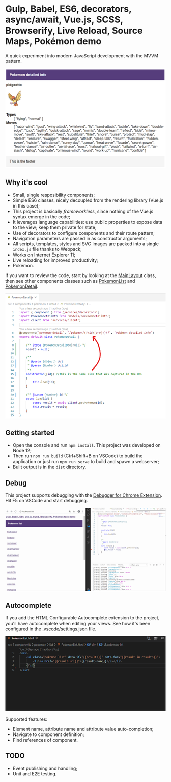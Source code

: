 # Gulp, Babel, ES6, decorators, async/await, Vue.js, SCSS, Browserify, Live Reload, Source Maps, Pokémon demo
A quick experiment into modern JavaScript development with the MVVM pattern.

![images/intro.png](images/intro.png)

## Why it's cool
 * Small, single resposibility components;
 * Simple ES6 classes, nicely decoupled from the rendering library (Vue.js in this case);
 * This project is basically _frameworkless_, since nothing of the Vue.js syntax emerge in the code;
 * It leverages language capabilities: use public properties to expose data to the view; keep them private for state;
 * Use of decorators to configure components and their route pattern;
 * Navigation parameters are passed in as constructor arguments;
 * All scripts, templates, styles and SVG images are packed into a single `index.js` file thanks to Webpack;
 * Works on Internet Explorer 11;
 * Live reloading for improved productivity;
 * Pokémon.

If you want to review the code, start by looking at the [MainLayout](./src/components/layout/MainLayout.js) class, then see other components classes such as [PokemonList](./src/components/pokemon/list/PokemonList.js) and [PokemonDetail](./src/components/pokemon/detail/PokemonDetail.js).

![images/code.png](images/code.png)

## Getting started
 * Open the console and run `npm install`. This project was developed on Node 12;
 * Then run `npm run build` (Ctrl+Shift+B on VSCode) to build the application or just run `npm run serve` to build and spawn a webserver;
 * Built output is in the `dist` directory.

## Debug
This project supports debugging with the [Debugger for Chrome Extension](https://marketplace.visualstudio.com/items?itemName=msjsdiag.debugger-for-chrome). Hit F5 on VSCode and start debugging.

![images/debug.gif](images/debug.gif)

## Autocomplete
If you add the HTML Configurable Autocomplete extension to the project, you'll have autocomplete when editing your views. See how it's been configured in the [.vscode/settings.json](.vscode/settings.json) file.

![completion.gif](completion.gif)

Supported features:
 * Element name, attribute name and attribute value auto-completion;
 * Navigate to component definition;
 * Find references of component.

## TODO
 * Event publishing and handling;
 * Unit and E2E testing.